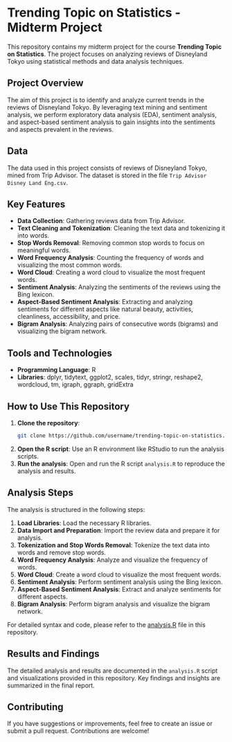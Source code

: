 # Trending Topic on Statistics - Midterm Project

This repository contains my midterm project for the course **Trending Topic on Statistics**. The project focuses on analyzing reviews of Disneyland Tokyo using statistical methods and data analysis techniques.

## Project Overview

The aim of this project is to identify and analyze current trends in the reviews of Disneyland Tokyo. By leveraging text mining and sentiment analysis, we perform exploratory data analysis (EDA), sentiment analysis, and aspect-based sentiment analysis to gain insights into the sentiments and aspects prevalent in the reviews.

## Data

The data used in this project consists of reviews of Disneyland Tokyo, mined from Trip Advisor. The dataset is stored in the file `Trip Advisor Disney Land Eng.csv`.

## Key Features

- **Data Collection**: Gathering reviews data from Trip Advisor.
- **Text Cleaning and Tokenization**: Cleaning the text data and tokenizing it into words.
- **Stop Words Removal**: Removing common stop words to focus on meaningful words.
- **Word Frequency Analysis**: Counting the frequency of words and visualizing the most common words.
- **Word Cloud**: Creating a word cloud to visualize the most frequent words.
- **Sentiment Analysis**: Analyzing the sentiments of the reviews using the Bing lexicon.
- **Aspect-Based Sentiment Analysis**: Extracting and analyzing sentiments for different aspects like natural beauty, activities, cleanliness, accessibility, and price.
- **Bigram Analysis**: Analyzing pairs of consecutive words (bigrams) and visualizing the bigram network.

## Tools and Technologies

- **Programming Language**: R
- **Libraries**: dplyr, tidytext, ggplot2, scales, tidyr, stringr, reshape2, wordcloud, tm, igraph, ggraph, gridExtra

## How to Use This Repository

1. **Clone the repository**:
   ```bash
   git clone https://github.com/username/trending-topic-on-statistics.git
   ```
2. **Open the R script**: Use an R environment like RStudio to run the analysis scripts.
3. **Run the analysis**: Open and run the R script `analysis.R` to reproduce the analysis and results.

## Analysis Steps

The analysis is structured in the following steps:

1. **Load Libraries**: Load the necessary R libraries.
2. **Data Import and Preparation**: Import the review data and prepare it for analysis.
3. **Tokenization and Stop Words Removal**: Tokenize the text data into words and remove stop words.
4. **Word Frequency Analysis**: Analyze and visualize the frequency of words.
5. **Word Cloud**: Create a word cloud to visualize the most frequent words.
6. **Sentiment Analysis**: Perform sentiment analysis using the Bing lexicon.
7. **Aspect-Based Sentiment Analysis**: Extract and analyze sentiments for different aspects.
8. **Bigram Analysis**: Perform bigram analysis and visualize the bigram network.

For detailed syntax and code, please refer to the [analysis.R](analysis.R) file in this repository.

## Results and Findings

The detailed analysis and results are documented in the `analysis.R` script and visualizations provided in this repository. Key findings and insights are summarized in the final report.

## Contributing

If you have suggestions or improvements, feel free to create an issue or submit a pull request. Contributions are welcome!
